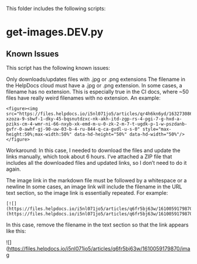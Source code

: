 This folder includes the following scripts:

# get-images.DEV.py



## Known Issues
This script has the following known issues:

Only downloads/updates files with .jpg or .png extensions
The filename in the HelpDocs cloud must have a .jpg or .png extension. In some cases, a filename has no extension. This is especially true in the CI docs, where ~50 files have really weird filenames with no extension. An example:

```
<figure><img src="https://files.helpdocs.io/i5nl071jo5/articles/qr4h6kn6yd/1632730868502/uobh-xzoza-9-sbwf-1-dky-45-bqsnutdzxc-nk-akh-itd-zgp-rs-4-pgi-7-g-hxd-a-pziks-cm-4-wmr-ni-66-nxyb-xk-emd-m-u-0-zk-2-m-7-t-ugdk-p-1-w-pszdanb-gvfr-0-awhf-gj-90-uw-03-b-4-ru-844-q-ca-gvdl-u-s-0" style="max-height:50%;max-width:50%" data-hd-height="50%" data-hd-width="50%"/></figure>
```

Workaround: In this case, I needed to download the files and update the links manually, which took about 6 hours. I’ve attached a ZIP file that includes all the downloaded files and updated links, so I don’t need to do it again. 

The image link in the markdown file must be followed by a whitespace or a newline
In some cases, an image link will include the filename in the URL text section, so the image link is essentially repeated. For example: 

```
[![](https://files.helpdocs.io/i5nl071jo5/articles/q6fr5bj63w/1610059179870/image.png)](https://files.helpdocs.io/i5nl071jo5/articles/q6fr5bj63w/1610059179870/image.png
```

In this case, remove the filename in the text section so that the link appears like this:

![](https://files.helpdocs.io/i5nl071jo5/articles/q6fr5bj63w/1610059179870/imag
